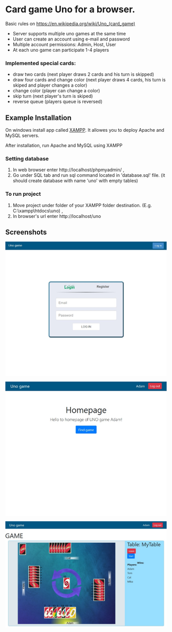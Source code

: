 # Card game Uno for a browser.

Basic rules on https://en.wikipedia.org/wiki/Uno_(card_game)

* Server supports multiple uno games at the same time
* User can create an account using e-mail and password
* Multiple account permissions: Admin, Host, User
* At each uno game can participate 1-4 players

### Implemented special cards:
* draw two cards (next player draws 2 cards and his turn is skipped)
* draw four cards and change color (next player draws 4 cards, his turn is skiped and player changes a color)
* change color (player can change a color)
* skip turn (next player's turn is skiped)
* reverse queue (players queue is reversed)

## Example Installation

On windows install app called [XAMPP](https://www.apachefriends.org/pl/index.html). It allowes you to deploy Apache and MySQL servers.

After installation, run Apache and MySQL using XAMPP 

### Setting database

1. In web browser enter http://localhost/phpmyadmin/ ,
2. Go under SQL tab and run sql command located in 'database.sql' file. (it should create database with name 'uno' with empty tables)

### To run project 

1. Move project under folder of your XAMPP folder destination. (E.g.  C:\xampp\htdocs\uno) ,
2. In browser's url enter http://localhost/uno

## Screenshots

![Login Page](/example/loginPage.jpg)

![Homepage](/example/homepage.jpg)

![Game table](/example/table.jpg)
